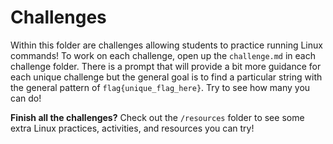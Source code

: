 # Challenges
Within this folder are challenges allowing students to practice running Linux commands! To work on each challenge, open up the ```challenge.md``` in each challenge folder. There is a prompt that will provide a bit more guidance for each unique challenge but the general goal is to find a particular string with the general pattern of ```flag{unique_flag_here}```. Try to see how many you can do!

**Finish all the challenges?**
Check out the ```/resources``` folder to see some extra Linux practices, activities, and resources you can try!


